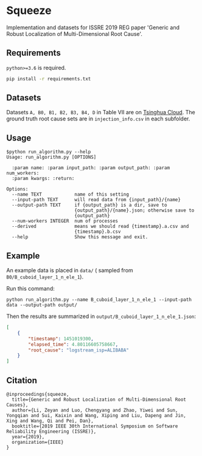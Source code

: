 # Squeeze
Implementation and datasets for ISSRE 2019 REG paper 'Generic and Robust Localization of Multi-Dimensional Root Cause'.

## Requirements
`python>=3.6` is required.
``` bash
pip install -r requirements.txt
```

## Datasets

Datasets `A, B0, B1, B2, B3, B4, D` in Table VII are on [Tsinghua Cloud](https://cloud.tsinghua.edu.cn/d/6e1e5adebe6a4a3cbd66/).
The ground truth root cause sets are in `injection_info.csv` in each subfolder.

## Usage

```
$python run_algorithm.py --help
Usage: run_algorithm.py [OPTIONS]

  :param name: :param input_path: :param output_path: :param num_workers:
  :param kwargs: :return:

Options:
  --name TEXT            name of this setting
  --input-path TEXT      will read data from {input_path}/{name}
  --output-path TEXT     if {output_path} is a dir, save to
                         {output_path}/{name}.json; otherwise save to
                         {output_path}
  --num-workers INTEGER  num of processes
  --derived              means we should read {timestamp}.a.csv and
                         {timestamp}.b.csv
  --help                 Show this message and exit.
```

## Example

An example data is placed in `data/` ( sampled from `B0/B_cuboid_layer_1_n_ele_1`).

Run this command:

```
python run_algorithm.py --name B_cuboid_layer_1_n_ele_1 --input-path data --output-path output/
```

Then the results are summarized in `output/B_cuboid_layer_1_n_ele_1.json`:

```json
[
    {
        "timestamp": 1451019300,
        "elapsed_time": 4.80116605758667,
        "root_cause": "logstream_isp=ALIBABA"
    }
]
```



## Citation

```
@inproceedings{squeeze,
  title={Generic and Robust Localization of Multi-Dimensional Root Causes},
  author={Li, Zeyan and Luo, Chengyang and Zhao, Yiwei and Sun, Yongqian and Sui, Kaixin and Wang, Xiping and Liu, Dapeng and Jin, Xing and Wang, Qi and Pei, Dan},
  booktitle={2019 IEEE 30th International Symposium on Software Reliability Engineering (ISSRE)},
  year={2019},
  organization={IEEE}
}
```
